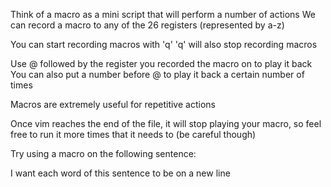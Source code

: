 Think of a macro as a mini script that will perform a number of actions 
We can record a macro to any of the 26 registers (represented by a-z)

You can start recording macros with 'q'
'q' will also stop recording macros

Use @ followed by the register you recorded the macro on to play it back
You can also put a number before @ to play it back a certain number of times 

Macros are extremely useful for repetitive actions

Once vim reaches the end of the file, it will stop playing your macro, so feel
free to run it more times that it needs to (be careful though)

Try using a macro on the following sentence:

I want each word of this sentence to be on a new line
